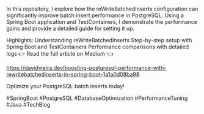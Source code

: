 In this repository, I explore how the reWriteBatchedInserts configuration can significantly improve batch insert performance in PostgreSQL. Using a Spring Boot application and TestContainers, I demonstrate the performance gains and provide a detailed guide for setting it up.

Highlights:
Understanding reWriteBatchedInserts
Step-by-step setup with Spring Boot and TestContainers
Performance comparisons with detailed logs
👉 Read the full article on Medium 👈

https://davidvieira.dev/boosting-postgresql-performance-with-rewritebatchedinserts-in-spring-boot-1a1a0d08ba98

Optimize your PostgreSQL batch inserts today!

#SpringBoot #PostgreSQL #DatabaseOptimization #PerformanceTuning #Java #TechBlog